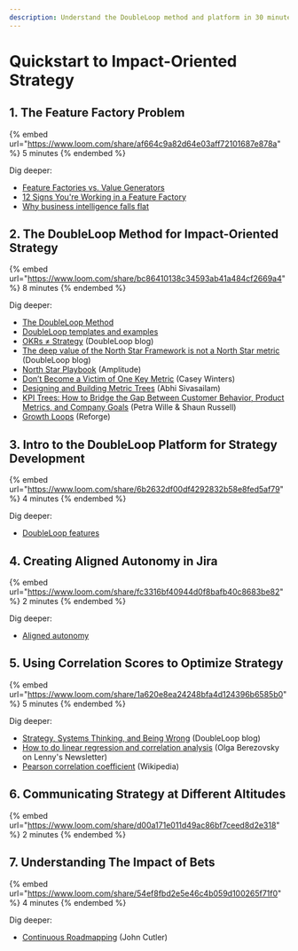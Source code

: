 ```yaml
---
description: Understand the DoubleLoop method and platform in 30 minutes
---
```


# Quickstart to Impact-Oriented Strategy

## 1. The Feature Factory Problem

{% embed url="https://www.loom.com/share/af664c9a82d64e03aff72101687e878a" %}
5 minutes
{% endembed %}

Dig deeper:

* [Feature Factories vs. Value Generators](https://itamargilad.com/feature-factory/)
* [12 Signs You're Working in a Feature Factory](https://medium.com/@johnpcutler/12-signs-youre-working-in-a-feature-factory-44a5b938d6a2)
* [Why business intelligence falls flat](https://blog.doubleloop.app/why-dashboards-fall-flat/)

## 2. The DoubleLoop Method for Impact-Oriented Strategy

{% embed url="https://www.loom.com/share/bc86410138c34593ab41a484cf2669a4" %}
8 minutes
{% endembed %}

Dig deeper:

* [The DoubleLoop Method](https://doubleloop.app/method)
* [DoubleLoop templates and examples](https://doubleloop.app/method)
* [OKRs ≠ Strategy](https://blog.doubleloop.app/okrs-strategy/) (DoubleLoop blog)
* [The deep value of the North Star Framework is not a North Star metric](https://blog.doubleloop.app/the-deep-value-of-the-north-star-framework-is-not-a-north-star-metric/) (DoubleLoop blog)
* [North Star Playbook](https://amplitude.com/books/north-star) (Amplitude)
* [Don’t Become a Victim of One Key Metric](measure/dedicated-outbound-ips.md) (Casey Winters)
* [Designing and Building Metric Trees](https://www.youtube.com/watch?v=Dbr8jmtfZ7Q) (Abhi Sivasailam)
* [KPI Trees: How to Bridge the Gap Between Customer Behavior, Product Metrics, and Company Goals](https://www.petra-wille.com/blog/kpi-trees-how-to-bridge-the-gap-between-customer-behavior-product-metrics-and-company-goals) (Petra Wille & Shaun Russell)
* [Growth Loops](https://www.reforge.com/blog/growth-loops) (Reforge)

## 3. Intro to the DoubleLoop Platform for Strategy Development

{% embed url="https://www.loom.com/share/6b2632df00df4292832b58e8fed5af79" %}
4 minutes
{% endembed %}

Dig deeper:

* [DoubleLoop features](https://doubleloop.app/features)

## 4. Creating Aligned Autonomy in Jira

{% embed url="https://www.loom.com/share/fc3316bf40944d0f8bafb40c8683be82" %}
2 minutes
{% endembed %}

Dig deeper:

* [Aligned autonomy](https://peerspectivegmbh.medium.com/aligned-autonomy-what-is-it-and-how-may-i-adopt-it-a4f8775371d9)



## 5. Using Correlation Scores to Optimize Strategy

{% embed url="https://www.loom.com/share/1a620e8ea24248bfa4d124396b6585b0" %}
5 minutes
{% endembed %}

Dig deeper:

* [Strategy, Systems Thinking, and Being Wrong](https://blog.doubleloop.app/strategy-systems-thinking-and-being-wrong/) (DoubleLoop blog)
* [How to do linear regression and correlation analysis](https://www.lennysnewsletter.com/p/linear-regression-and-correlation-analysis) (Olga Berezovsky on Lenny's Newsletter)
* [Pearson correlation coefficient](https://en.wikipedia.org/wiki/Pearson\_correlation\_coefficient) (Wikipedia)

## 6. Communicating Strategy at Different Altitudes

{% embed url="https://www.loom.com/share/d00a171e011d49ac86bf7ceed8d2e318" %}
2 minutes
{% endembed %}

## 7. Understanding The Impact of Bets

{% embed url="https://www.loom.com/share/54ef8fbd2e5e46c4b059d100265f71f0" %}
4 minutes
{% endembed %}

Dig deeper:

* [Continuous Roadmapping](https://cutlefish.substack.com/p/tbm-2152-continuous-roadmapping) (John Cutler)
